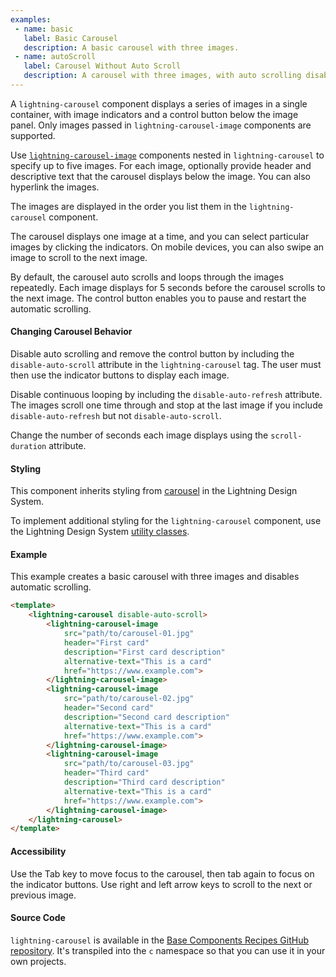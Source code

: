 ```yaml
---
examples:
 - name: basic
   label: Basic Carousel
   description: A basic carousel with three images.
 - name: autoScroll
   label: Carousel Without Auto Scroll
   description: A carousel with three images, with auto scrolling disabled.
---
```

A `lightning-carousel` component displays a series of images in a single
container, with image indicators and a control button
below the image panel. Only images passed in `lightning-carousel-image`
components are supported.

Use [`lightning-carousel-image`](bundle/lightning-carousel-image/documentation)
components nested in `lightning-carousel` to specify
up to five images. For each image, optionally provide header and descriptive text
that the carousel displays below the image. You can also hyperlink the images.

The images are displayed in the order you list them in the  `lightning-carousel` component.

The carousel displays one image at a time, and you can select particular
images by clicking the indicators. On mobile devices, you can
also swipe an image to scroll to the next image.

By default, the carousel auto scrolls and loops through the images repeatedly.
Each image displays for 5 seconds before the carousel scrolls to the next image.
The control button enables you to pause and restart the automatic scrolling.

#### Changing Carousel Behavior

Disable auto scrolling and remove the control button by including the
`disable-auto-scroll` attribute in the `lightning-carousel` tag. The user
must then use the indicator buttons to display each image.

Disable continuous looping by including the `disable-auto-refresh` attribute. The
images scroll one time through and stop at the last image if you include `disable-auto-refresh`
but not `disable-auto-scroll`.

Change the number of seconds each image displays using the `scroll-duration` attribute.


#### Styling

This component inherits styling from
[carousel](https://www.lightningdesignsystem.com/components/carousel) in the
Lightning Design System.

To implement additional styling for the `lightning-carousel` component, use the Lightning Design
System [utility classes](https://www.lightningdesignsystem.com/utilities/alignment/).

#### Example

This example creates a basic carousel with three images and disables automatic scrolling.

```html
<template>
    <lightning-carousel disable-auto-scroll>
        <lightning-carousel-image
            src="path/to/carousel-01.jpg"
            header="First card"
            description="First card description"
            alternative-text="This is a card"
            href="https://www.example.com">
        </lightning-carousel-image>
        <lightning-carousel-image
            src="path/to/carousel-02.jpg"
            header="Second card"
            description="Second card description"
            alternative-text="This is a card"
            href="https://www.example.com">
        </lightning-carousel-image>
        <lightning-carousel-image
            src="path/to/carousel-03.jpg"
            header="Third card"
            description="Third card description"
            alternative-text="This is a card"
            href="https://www.example.com">
        </lightning-carousel-image>
    </lightning-carousel>
</template>
```

#### Accessibility

Use the Tab key to move focus to the carousel, then tab again to focus on the indicator buttons.
Use right and left arrow keys to scroll to the next or previous image.

#### Source Code

`lightning-carousel` is available in the [Base Components Recipes GitHub repository](https://github.com/salesforce/base-components-recipes#documentation). It's transpiled into the `c` namespace so that you can use it in your own projects.